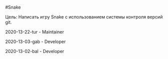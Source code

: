 #Snake

Цель: Написать игру Snake с использованием системы контроля версий git.

2020-13-22-tur - Maintainer

2020-13-03-gab - Developer

2020-13-02-bal - Developer
